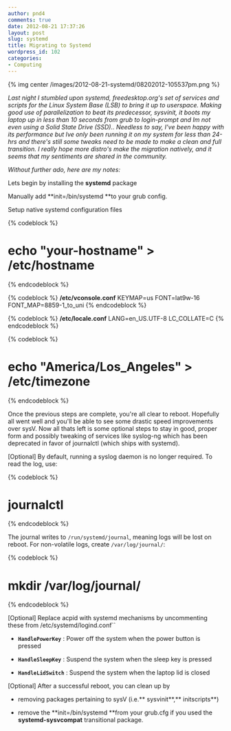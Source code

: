 ```yaml
---
author: pnd4
comments: true
date: 2012-08-21 17:37:26
layout: post
slug: systemd
title: Migrating to Systemd
wordpress_id: 102
categories:
- Computing
---
```


{% img center /images/2012-08-21-systemd/08202012-105537pm.png %}

_Last night I stumbled upon systemd, freedesktop.org's set of services and scripts for the Linux System Base (LSB) to bring it up to userspace. Making good use of parallelization to beat its predecessor, sysvinit, it boots my laptop up in less than 10 seconds from grub to login-prompt and Im not even using a Solid State Drive (SSD).. Needless to say, I've been happy with its performance but Ive only been running it on my system for less than 24-hrs and there's still some tweaks need to be made to make a clean and full transition. I really hope more distro's make the migration natively, and it seems that my sentiments are shared in the community._

_Without further ado, here are my notes:_

Lets begin by installing the **systemd** package

Manually add **init=/bin/systemd **to your grub config.

Setup native systemd configuration files


{% codeblock %}
# echo "your-hostname" > **/etc/hostname**
{% endcodeblock %}

{% codeblock %}
**/etc/vconsole.conf**
KEYMAP=us
FONT=lat9w-16
FONT_MAP=8859-1_to_uni
{% endcodeblock %}

{% codeblock %}
**/etc/locale.conf**
LANG=en_US.UTF-8
LC_COLLATE=C
{% endcodeblock %}

{% codeblock %}
# echo "America/Los_Angeles" > **/etc/timezone**
{% endcodeblock %}

Once the previous steps are complete, you're all clear to reboot. Hopefully all went well and you'll be able to see some drastic speed improvements over sysV. Now all thats left is some optional steps to stay in good, proper form and possibly tweaking of services like syslog-ng which has been deprecated in favor of journalctl (which ships with systemd).

[Optional] By default, running a syslog daemon is no longer required. To read the log, use:

{% codeblock %}
# journalctl
{% endcodeblock %}

The journal writes to `/run/systemd/journal`, meaning logs will be lost on reboot. For non-volatile logs, create `/var/log/journal/`:

{% codeblock %}
# mkdir /var/log/journal/
{% endcodeblock %}

[Optional] Replace acpid with systemd mechanisms by uncommenting these from /etc/systemd/logind.conf``

	
  * **`HandlePowerKey`** : Power off the system when the power button is pressed

	
  * **`HandleSleepKey`** : Suspend the system when the sleep key is pressed

	
  * **`HandleLidSwitch`** : Suspend the system when the laptop lid is closed


[Optional] After a successful reboot, you can clean up by

	
  * removing packages pertaining to sysV (i.e.** sysvinit**,** initscripts**)

	
  * remove the **init=/bin/systemd **from your grub.cfg if you used the **systemd-sysvcompat** transitional package.


